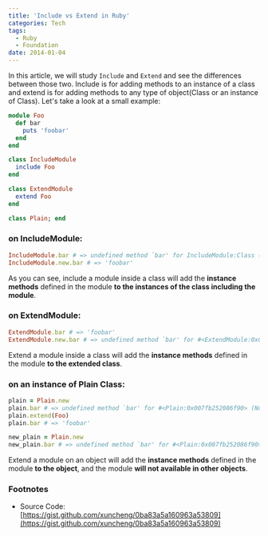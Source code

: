 ```yaml
---
title: 'Include vs Extend in Ruby'
categories: Tech
tags:
  - Ruby
  - Foundation
date: 2014-01-04
---
```


In this article, we will study `Include` and `Extend` and see the differences between those two. Include is for adding methods to an instance of a class and extend is for adding methods to any type of object(Class or an instance of Class). Let's take a look at a small example:

``` ruby
module Foo
  def bar
    puts 'foobar'
  end
end

class IncludeModule
  include Foo
end

class ExtendModule
  extend Foo
end

class Plain; end
```

<!-- more -->

### on IncludeModule:

``` ruby
IncludeModule.bar # => undefined method `bar' for IncludeModule:Class (NoMethodError)
IncludeModule.new.bar # => 'foobar'
```

As you can see, include a module inside a class will add the **instance methods** defined in the module **to the instances of the class including the module**.

### on ExtendModule:

``` ruby
ExtendModule.bar # => 'foobar'
ExtendModule.new.bar # => undefined method `bar' for #<ExtendModule:0x007f848197aee8> (NoMethodError)
```

Extend a module inside a class will add the **instance methods** defined in the module **to the extended class**.

### on an instance of Plain Class:

``` ruby
plain = Plain.new
plain.bar # => undefined method `bar' for #<Plain:0x007fb252086f90> (NoMethodError)
plain.extend(Foo)
plain.bar # => 'foobar'

new_plain = Plain.new
new_plain.bar # => undefined method `bar' for #<Plain:0x007fb252086f90> (NoMethodError)
```

Extend a module on an object will add the **instance methods** defined in the module **to the object**, and the module **will not available in other objects**.

### Footnotes

- Source Code: [https://gist.github.com/xuncheng/0ba83a5a160963a53809](https://gist.github.com/xuncheng/0ba83a5a160963a53809)
